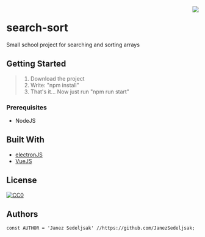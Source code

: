 <img src="https://github.com/matiassingers/awesome-readme/blob/master/icon.png" align="right" />

# search-sort

Small school project for searching and sorting arrays

## Getting Started

> 1. Download the project<br/>
> 2. Write: "npm install"<br/>
> 3. That's it... Now just run "npm run start"<br/>

### Prerequisites

* NodeJS

## Built With

* [electronJS](https://electronjs.org)
* [VueJS](https://vuejs.org)

## License

[![CC0](https://licensebuttons.net/p/zero/1.0/88x31.png)](https://creativecommons.org/publicdomain/zero/1.0/)

## Authors

```JS
const AUTHOR = 'Janez Sedeljsak' //https://github.com/JanezSedeljsak;
```
